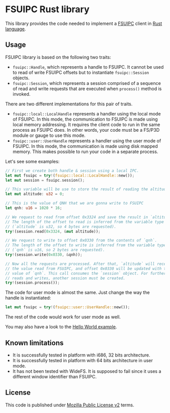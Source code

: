 # FSUIPC Rust library

This library provides the code needed to implement a [FSUIPC][1] client in
[Rust language][2].

## Usage

FSUIPC library is based on the following two traits:

* `fsuipc::Handle`, which represents a handle to FSUIPC. It cannot be used to
read of write FSUIPC offsets but to instantiate `fsuipc::Session` objects.
* `fsuipc::Session`, which represents a session comprised of a sequence of
read and write requests that are executed when `process()` method is invoked.

There are two different implementations for this pair of traits.

* `fsuipc::local::LocalHandle` represents a handler using the local mode of
FSUIPC. In this mode, the communication to FSUIPC is made using local memory
addressing. It requires the client code to run in the same process as FSUIPC
does. In other words, your code must be a FS/P3D module or gauge to use this
mode.
* `fsuipc::user::UserHandle` represents a handler using the user mode of
FSUIPC. In this mode, the communication is made using disk mapped memory.
This makes possible to run your code in a separate process.

Let's see some examples:

```Rust
// First we create both handle & session using a local IPC.
let mut fsuipc = try!(fsuipc::local::LocalHandle::new());
let mut session = fsuipc.session();

// This variable will be use to store the result of reading the altitude
let mut altitude: u32 = 0;

// This is the value of QNH that we are gonna write to FSUIPC
let qnh: u16 = 1020 * 16;

// We request to read from offset 0x3324 and save the result in `altitude`.
// The length of the offset to read is inferred from the variable type
// (`altitude` is u32, so 4 bytes are requested).
try!(session.read(0x3324, &mut altitude));

// We request to write to offset 0x0330 from the contents of `qnh`.
// The length of the offset to write is inferred from the variable type
// (`qnh` is u16, so 2 bytes are requested).
try!(session.write(0x0330, &qnh));

// Now all the requests are processed. After that, `altitude` will receive
// the value read from FSUIPC, and offset 0x0330 will be updated with the
// value of `qnh`. This call consumes the `session` object. For further
// reads and writes, another session must be created.
try!(session.process());
```

The code for user mode is almost the same. Just change the way the handle
is instantiated:

```Rust
let mut fsuipc = try!(fsuipc::user::UserHandle::new());
```

The rest of the code would work for user mode as well.

You may also have a look to the [Hello World example][3].

## Known limitations

* It is successfully tested in platform with i686, 32 bits architecture.
* It is successfully tested in platform with 64 bits architecture in user mode.
* It has not been tested with WideFS. It is supposed to fail since it uses
a different window identifier than FSUIPC.

## License

This code is published under [Mozilla Public License v2][4] terms.

[1]: http://www.schiratti.com/dowson.html
[2]: http://rust-lang.org/
[3]: ../../tree/master/examples/hello.rs
[4]: https://www.mozilla.org/en-US/MPL/2.0/
